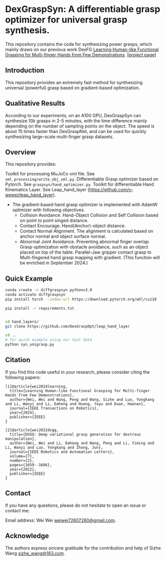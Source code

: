 # DexGraspSyn: A differentiable grasp optimizer for universal grasp synthesis.

This repository contains the code for synthesizing power grasps, which mainly draws on our previous work DexFG [Learning Human-like Functional Grasping for Multi-finger Hands from Few Demonstrations](https://ieeexplore.ieee.org/abstract/document/10577462). 
[[project page]](https://v-wewei.github.io/sr_dexgrasp/)

## Introduction

This repository provides an extremely fast method for synthesizing universal (powerful) grasp based on  gradient-based optimization.

## Qualitative Results

According to our experiments, on an A100 GPU, DexGraspSyn can synthesize 10k grasps in 2-5 minutes, with the time difference mainly depending on the number of sampling points on the object. The speed is about 15 times faster than DexGraspNet, and can be used for quickly synthesizing large-scale multi-finger grasp datasets.

## Overview

This repository provides:

  Toolkit for processing MuJoCo xml file. See `xml_processing/write_obj_xml.py`.
  Differentiable Grasp optimizer based on Pytorch. See `graspsyn/hand_optimizer.py`. 
  Toolkit for differentiable Hand Kinematics Layer. See Leap_hand_layer (https://github.com/v-wewei/leap_hand_layer).
  - The gradient-based hand grasp optimizer is implemented with AdamW optimizer with following objectives.
    - Collision Avoidance. Hand-Object Collision and Self Collision based on point to point singed distance. 
    - Contact Encourage. Hand(Anchor)-object distance.  
    - Contact Normal Alignment. The alignment is calculated based on anchor normal and object surface normal.
    - Abnormal Joint Avoidance. Preventing abnormal finger overlap.
  Grasp optimization with obstacle avoidance, such as an object placed on top of the table.
  Parallel-Jaw gripper contact grasp to Multi-fingered hand grasp mapping with gradient. (This function will be enriched in September 2024.)

## Quick Example

```bash
conda create -n diffgraspsyn python=3.9
conda activate diffgraspsyn
pip install torch --index-url https://download.pytorch.org/whl/cu118

pip install -r requirements.txt


cd hand_layers/
git clone https://github.com/DexGraspOpt/leap_hand_layer

cd ..
# for quick example using our test data
python syn_unigrasp.py
```

## Citation

If you find this code useful in your research, please consider citing the following papers:

```
[1]@article{wei2024learning,
  title={Learning Human-like Functional Grasping for Multi-finger Hands from Few Demonstrations},
  author={Wei, Wei and Wang, Peng and Wang, Sizhe and Luo, Yongkang and Li, Wanyi and Li, Daheng and Huang, Yayu and Duan, Haonan},
  journal={IEEE Transactions on Robotics},
  year={2024},
  publisher={IEEE}
}

[2]@article{wei2022dvgg,
  title={DVGG: Deep variational grasp generation for dextrous manipulation},
  author={Wei, Wei and Li, Daheng and Wang, Peng and Li, Yiming and Li, Wanyi and Luo, Yongkang and Zhong, Jun},
  journal={IEEE Robotics and Automation Letters},
  volume={7},
  number={2},
  pages={1659--1666},
  year={2022},
  publisher={IEEE}
}

```

## Contact

If you have any questions, please do not hesitate to open an issue or contact me:

Email address: Wei Wei <weiwei72607260@gmail.com>.

## Acknowledge

The authors express sincere gratitude for the contribution and help of Sizhe Wang <sizhe_wang@163.com>.